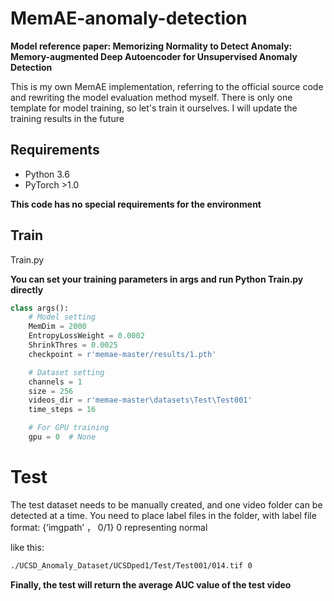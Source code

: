 # MemAE-anomaly-detection
**Model reference paper: Memorizing Normality to Detect Anomaly: Memory-augmented Deep Autoencoder for Unsupervised Anomaly Detection**

This is my own MemAE implementation, referring to the official source code and rewriting the model evaluation method myself. There is only one template for model training, so let's train it ourselves. I will update the training results in the future

## Requirements

- Python 3.6
- PyTorch >1.0

**This code has no special requirements for the environment**



## **Train**

Train.py

**You can set your training parameters in args and run Python Train.py directly**

```python
class args():
    # Model setting
    MemDim = 2000
    EntropyLossWeight = 0.0002
    ShrinkThres = 0.0025
    checkpoint = r'memae-master/results/1.pth'

    # Dataset setting
    channels = 1
    size = 256
    videos_dir = r'memae-master\datasets\Test\Test001'
    time_steps = 16

    # For GPU training
    gpu = 0  # None
```



# Test

The test dataset needs to be manually created, and one video folder can be detected at a time. You need to place label files in the folder, with label file format: {‘imgpath’ ，  0/1} 0 representing normal

like this:

```txt
./UCSD_Anomaly_Dataset/UCSDped1/Test/Test001/014.tif 0
```

**Finally, the test will return the average AUC value of the test video**

